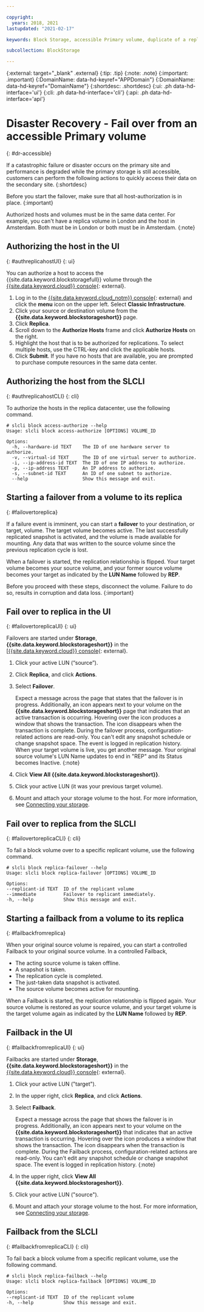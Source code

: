 ```yaml
---

copyright:
  years: 2018, 2021
lastupdated: "2021-02-17"

keywords: Block Storage, accessible Primary volume, duplicate of a replica volume, Disaster Recovery, volume duplication, replication, failover, failback

subcollection: BlockStorage

---
```

{:external: target="_blank" .external}
{:tip: .tip}
{:note: .note}
{:important: .important}
{:DomainName: data-hd-keyref="APPDomain"}
{:DomainName: data-hd-keyref="DomainName"}
{:shortdesc: .shortdesc}
{:ui: .ph data-hd-interface='ui'}
{:cli: .ph data-hd-interface='cli'}
{:api: .ph data-hd-interface='api'}

# Disaster Recovery - Fail over from an accessible Primary volume
{: #dr-accessible}

If a catastrophic failure or disaster occurs on the primary site and performance is degraded while the primary storage is still accessible, customers can perform the following actions to quickly access their data on the secondary site.
{:shortdesc}

Before you start the failover, make sure that all host-authorization is in place.
{:important}

Authorized hosts and volumes must be in the same data center. For example, you can't have a replica volume in London and the host in Amsterdam. Both must be in London or both must be in Amsterdam.
{:note}

## Authorizing the host in the UI
{: #authreplicahostUI}
{: ui}

You can authorize a host to access the {{site.data.keyword.blockstoragefull}} volume through the [{{site.data.keyword.cloud}} console](https://{DomainName}/classic/storage/file){: external}.

1. Log in to the [{{site.data.keyword.cloud_notm}} console](https://{DomainName}/){: external} and click the **menu** icon on the upper left. Select **Classic Infrastructure**.
2. Click your source or destination volume from the **{{site.data.keyword.blockstorageshort}}** page.
3. Click **Replica**.
4. Scroll down to the **Authorize Hosts** frame and click **Authorize Hosts** on the right.
5. Highlight the host that is to be authorized for replications. To select multiple hosts, use the CTRL-key and click the applicable hosts.
6. Click **Submit**. If you have no hosts that are available, you are prompted to purchase compute resources in the same data center.

## Authorizing the host from the SLCLI
{: #authreplicahostCLI}
{: cli}

To authorize the hosts in the replica datacenter, use the following command.
```
# slcli block access-authorize --help
Usage: slcli block access-authorize [OPTIONS] VOLUME_ID

Options:
  -h, --hardware-id TEXT    The ID of one hardware server to authorize.
  -v, --virtual-id TEXT     The ID of one virtual server to authorize.
  -i, --ip-address-id TEXT  The ID of one IP address to authorize.
  -p, --ip-address TEXT     An IP address to authorize.
  -s, --subnet-id TEXT      An ID of one subnet to authorize.
  --help                    Show this message and exit.
```


## Starting a failover from a volume to its replica
{: #failovertoreplica}

If a failure event is imminent, you can start a **failover** to your destination, or target, volume. The target volume becomes active. The last successfully replicated snapshot is activated, and the volume is made available for mounting. Any data that was written to the source volume since the previous replication cycle is lost.

When a failover is started, the replication relationship is flipped. Your target volume becomes your source volume, and your former source volume becomes your target as indicated by the **LUN Name** followed by **REP**.

Before you proceed with these steps, disconnect the volume. Failure to do so, results in corruption and data loss.
{:important}

## Fail over to replica in the UI
{: #failovertoreplicaUI}
{: ui}

Failovers are started under **Storage**, **{{site.data.keyword.blockstorageshort}}** in the [[{{site.data.keyword.cloud}} console](https://{DomainName}/classic){: external}.

1. Click your active LUN (“source”).
2. Click **Replica**, and click **Actions**.
3. Select **Failover**.

   Expect a message across the page that states that the failover is in progress. Additionally, an icon appears next to your volume on the **{{site.data.keyword.blockstorageshort}}** page that indicates that an active transaction is occurring. Hovering over the icon produces a window that shows the transaction. The icon disappears when the transaction is complete. During the failover process, configuration-related actions are read-only. You can't edit any snapshot schedule or change snapshot space. The event is logged in replication history.<br/> When your target volume is live, you get another message. Your original source volume's LUN Name updates to end in "REP" and its Status becomes Inactive.
   {:note}
4. Click **View All {{site.data.keyword.blockstorageshort}}**.
5. Click your active LUN (it was your previous target volume).
6. Mount and attach your storage volume to the host. For more information, see [Connecting your storage](/docs/BlockStorage?topic=BlockStorage-orderingthroughConsole#mountingnewLUN).

## Fail over to replica from the SLCLI
{: #failovertoreplicaCLI}
{: cli}

To fail a block volume over to a specific replicant volume, use the following command.

  ```
  # slcli block replica-failover --help
  Usage: slcli block replica-failover [OPTIONS] VOLUME_ID

  Options:
  --replicant-id TEXT  ID of the replicant volume
  --immediate          Failover to replicant immediately.
  -h, --help           Show this message and exit.
  ```


## Starting a failback from a volume to its replica
{: #failbackfromreplica}

When your original source volume is repaired, you can start a controlled Failback to your original source volume. In a controlled Failback,

- The acting source volume is taken offline.
- A snapshot is taken.
- The replication cycle is completed.
- The just-taken data snapshot is activated.
- The source volume becomes active for mounting.

When a Failback is started, the replication relationship is flipped again. Your source volume is restored as your source volume, and your target volume is the target volume again as indicated by the **LUN Name** followed by **REP**.

## Failback in the UI
{: #failbackfromreplicaUI}
{: ui}

Failbacks are started under **Storage**, **{{site.data.keyword.blockstorageshort}}** in the [{{site.data.keyword.cloud}} console](https://{DomainName}/classic){: external}.

1. Click your active LUN ("target").
2. In the upper right, click **Replica**, and click **Actions**.
3. Select **Failback**.

   Expect a message across the page that shows the failover is in progress. Additionally, an icon appears next to your volume on the **{{site.data.keyword.blockstorageshort}}** that indicates that an active transaction is occurring. Hovering over the icon produces a window that shows the transaction. The icon disappears when the transaction is complete. During the Failback process, configuration-related actions are read-only. You can't edit any snapshot schedule or change snapshot space. The event is logged in replication history.
   {:note}
4. In the upper right, click **View All {{site.data.keyword.blockstorageshort}}**.
5. Click your active LUN ("source").
6. Mount and attach your storage volume to the host. For more information, see [Connecting your storage](/docs/BlockStorage?topic=BlockStorage-orderingthroughConsole#mountingnewLUN).

## Failback from the SLCLI
{: #failbackfromreplicaCLI}
{: cli}

To fail back a block volume from a specific replicant volume, use the following command.
  ```
  # slcli block replica-failback --help
  Usage: slcli block replica-failback [OPTIONS] VOLUME_ID

  Options:
  --replicant-id TEXT  ID of the replicant volume
  -h, --help           Show this message and exit.
  ```
